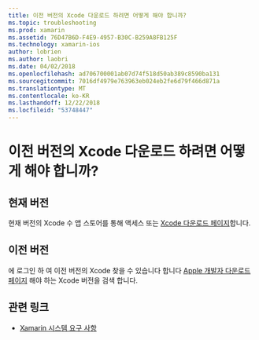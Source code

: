 ```yaml
---
title: 이전 버전의 Xcode 다운로드 하려면 어떻게 해야 합니까?
ms.topic: troubleshooting
ms.prod: xamarin
ms.assetid: 76D47B6D-F4E9-4957-B30C-B259A8FB125F
ms.technology: xamarin-ios
author: lobrien
ms.author: laobri
ms.date: 04/02/2018
ms.openlocfilehash: ad706700001ab07d74f518d50ab389c8590ba131
ms.sourcegitcommit: 7016df4979e763963eb024eb2fe6d79f466d871a
ms.translationtype: MT
ms.contentlocale: ko-KR
ms.lasthandoff: 12/22/2018
ms.locfileid: "53748447"
---
```

# <a name="how-can-i-download-a-previous-version-of-xcode"></a>이전 버전의 Xcode 다운로드 하려면 어떻게 해야 합니까?

## <a name="current-version"></a>현재 버전

현재 버전의 Xcode 수 앱 스토어를 통해 액세스 또는 [Xcode 다운로드 페이지](https://developer.apple.com/xcode/downloads/)합니다.

## <a name="older-versions"></a>이전 버전

에 로그인 하 여 이전 버전의 Xcode 찾을 수 있습니다 합니다 [Apple 개발자 다운로드 페이지](https://developer.apple.com/downloads/more/) 해야 하는 Xcode 버전을 검색 합니다.

## <a name="related-links"></a>관련 링크
- [Xamarin 시스템 요구 사항](~/cross-platform/get-started/requirements.md)
